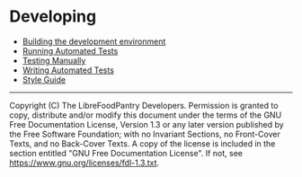 # Developing

<!-- Project specific developer documentation -->

- [Building the development environment](building-the-development-environment.md)
- [Running Automated Tests](running-automated-tests.md)
- [Testing Manually](testing-manually.md)
- [Writing Automated Tests](writing-automated-tests.md)
- [Style Guide](style-guide.md)

---
Copyright (C) <YEAR> The LibreFoodPantry Developers.
Permission is granted to copy, distribute and/or modify this document
under the terms of the GNU Free Documentation License, Version 1.3
or any later version published by the Free Software Foundation;
with no Invariant Sections, no Front-Cover Texts, and no Back-Cover Texts.
A copy of the license is included in the section entitled "GNU
Free Documentation License". If not, see
<https://www.gnu.org/licenses/fdl-1.3.txt>.
